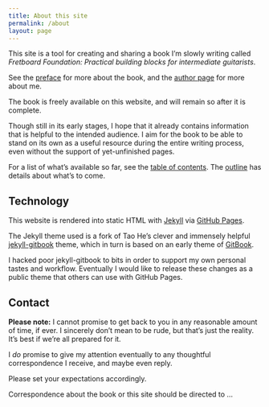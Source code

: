 ```yaml
---
title: About this site
permalink: /about
layout: page
---
```


This site is a tool for creating and sharing a book I’m slowly writing called
_Fretboard Foundation: Practical building blocks for intermediate guitarists_.

See the [preface](preface) for more about the book, 
and the [author page](author) for more about me.

The book is freely available on this website, 
and will remain so after it is complete. 

Though still in its early stages, 
I hope that it already contains information that is helpful to the intended audience. 
I aim for the book to be able to stand on its own as a useful resource during the entire writing process, 
even without the support of yet-unfinished pages. 

For a list of what’s available so far, 
see the [table of contents](toc). 
The [outline](outline) has details about what’s to come. 

## Technology

This website is rendered into static HTML with [Jekyll](https://jekyllrb.com/) via [GitHub Pages](https://pages.github.com/).

The Jekyll theme used is a fork of Tao He’s clever and immensely helpful [jekyll-gitbook](https://github.com/sighingnow/jekyll-gitbook) theme, 
which in turn is based on an early theme of [GitBook](https://www.gitbook.com/).

I hacked poor jekyll-gitbook to bits in order to support my own personal tastes and workflow. 
Eventually I would like to release these changes as a public theme that others can use with GitHub Pages. 

## Contact

**Please note:**
I cannot promise to get back to you in any reasonable amount of time, if ever. 
I sincerely don’t mean to be rude, 
but that’s just the reality. 
It’s best if we’re all prepared for it. 

I *do* promise to give my attention eventually to any thoughtful correspondence I receive,
and maybe even reply. 

Please set your expectations accordingly. 

Correspondence about the book or this site should be directed to …
